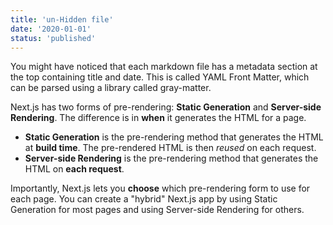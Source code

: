 ```yaml
---
title: 'un-Hidden file'
date: '2020-01-01'
status: 'published'
---
```


You might have noticed that each markdown file has a metadata section at the top containing title and date. This is called YAML Front Matter, which can be parsed using a library called gray-matter.

Next.js has two forms of pre-rendering: **Static Generation** and **Server-side Rendering**. The difference is in **when** it generates the HTML for a page.

- **Static Generation** is the pre-rendering method that generates the HTML at **build time**. The pre-rendered HTML is then _reused_ on each request.
- **Server-side Rendering** is the pre-rendering method that generates the HTML on **each request**.

Importantly, Next.js lets you **choose** which pre-rendering form to use for each page. You can create a "hybrid" Next.js app by using Static Generation for most pages and using Server-side Rendering for others.
